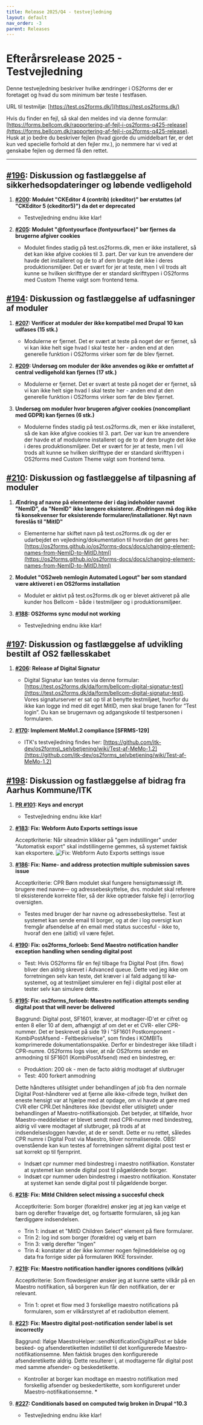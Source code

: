 ```yaml
---
title: Release 2025/Q4 - testvejledning
layout: default
nav_order: -3
parent: Releases
---
```


# Efterårsrelease 2025 - Testvejledning

Denne testvejledning beskriver hvilke ændringer i OS2forms der er foretaget og hvad du som minimum bør teste i testfasen.

URL til testmiljø: [https://test.os2forms.dk/](https://test.os2forms.dk/)

Hvis du finder en fejl, så skal den meldes ind via denne formular: [https://forms.bellcom.dk/rapportering-af-fejl-i-os2forms-q425-release](https://forms.bellcom.dk/rapportering-af-fejl-i-os2forms-q425-release). Husk at jo bedre du beskriver fejlen (hvad gjorde du umiddelbart før, er det kun ved specielle forhold at den fejler mv.), jo nemmere har vi ved at genskabe fejlen og dermed få den rettet.

---

## [#196](https://github.com/OS2Forms/os2forms/issues/196): Diskussion og fastlæggelse af sikkerhedsopdateringer og løbende vedligehold

1. [**#200**](https://github.com/OS2Forms/os2forms/issues/200)**: Modulet "CKEditor 4 (contrib) (ckeditor)" bør erstattes (af "CKEditor 5 (ckeditor5)") da det er deprecated**

   * Testvejledning endnu ikke klar!

2. [**#205**](https://github.com/OS2Forms/os2forms/issues/205)**: Modulet "@fontyourface (fontyourface)" bør fjernes da brugerne afgiver cookies**

   * Modulet findes stadig på test.os2forms.dk, men er ikke installeret, så det kan ikke afgive cookies til 3. part. Der var kun tre anvendere der havde det installeret og de to af dem brugte det ikke i deres produktionsmiljøer. Det er svært for jer at teste, men I vil trods alt kunne se hvilken skrifttype der er standard skrifttypen i OS2forms med Custom Theme valgt som frontend tema.

## [#194](https://github.com/OS2Forms/os2forms/issues/194): Diskussion og fastlæggelse af udfasninger af moduler

1. [**#207**](https://github.com/OS2Forms/os2forms/issues/207)**: Verificer at moduler der ikke kompatibel med Drupal 10 kan udfases (15 stk.)**

   * Modulerne er fjernet. Det er svært at teste på noget der er fjernet, så vi kan ikke helt sige hvad I skal teste her - anden end at den generelle funktion i OS2forms virker som før de blev fjernet.

2. [**#209**](https://github.com/OS2Forms/os2forms/issues/209)**: Undersøg om moduler der ikke anvendes og ikke er omfattet af central vedligehold kan fjernes (17 stk.)**

   * Modulerne er fjernet. Det er svært at teste på noget der er fjernet, så vi kan ikke helt sige hvad I skal teste her - anden end at den generelle funktion i OS2forms virker som før de blev fjernet.

3. **Undersøg om moduler hvor brugeren afgiver cookies (noncompliant med GDPR) kan fjernes (6 stk.)**

   * Modulerne findes stadig på test.os2forms.dk, men er ikke installeret, så de kan ikke afgive cookies til 3. part. Der var kun tre anvendere der havde et af modulerne installeret og de to af dem brugte det ikke i deres produktionsmiljøer. Det er svært for jer at teste, men I vil trods alt kunne se hvilken skrifttype der er standard skrifttypen i OS2forms med Custom Theme valgt som frontend tema.

## [#210](https://github.com/OS2Forms/os2forms/issues/210): Diskussion og fastlæggelse af tilpasning af moduler

1. **Ændring af navne på elementerne der i dag indeholder navnet "NemID", da "NemID" ikke længere eksisterer. Ændringen må dog ikke få konsekvenser for eksisterende formularer/installationer. Nyt navn foreslås til "MitID"**

   * Elementerne har skiftet navn på test.os2forms.dk og der er udarbejdet en vejledning/dokumentation til hvordan det gøres her: [https://os2forms.github.io/os2forms-docs/docs/changing-element-names-from-NemID-to-MitID.html](https://os2forms.github.io/os2forms-docs/docs/changing-element-names-from-NemID-to-MitID.html)

2. **Modulet "OS2web nemlogin Automated Logout" bør som standard være aktiveret i en OS2forms installation**

   * Modulet er aktivt på test.os2forms.dk og er blevet aktiveret på alle kunder hos Bellcom - både i testmiljøer og i produktionsmiljøer.

3. [**#188**](https://github.com/OS2Forms/os2forms/issues/188)**: OS2forms sync modul not working**

   * Testvejledning endnu ikke klar!

## [#197](https://github.com/OS2Forms/os2forms/issues/197): Diskussion og fastlæggelse af udvikling bestilt af OS2 fællesskabet

1. [**#206**](https://github.com/OS2Forms/os2forms/issues/206)**: Release af Digital Signatur**

   * Digital Signatur kan testes via denne formular: [https://test.os2forms.dk/da/form/bellcom-digital-signatur-test](https://test.os2forms.dk/da/form/bellcom-digital-signatur-test). Vores signaturserver er sat op til at benytte testmiljøet, hvorfor du ikke kan logge ind med dit eget MitID, men skal bruge fanen for “Test login”. Du kan se brugernavn og adgangskode til testpersonen i formularen.

2. [**#170**](https://github.com/OS2Forms/os2forms/issues/170)**: Implement MeMo1.2 compliance \[SFRMS-129]**

   * ITK's testvejledning findes her: [https://github.com/itk-dev/os2forms\_selvbetjening/wiki/Test-af-MeMo-1.2](https://github.com/itk-dev/os2forms_selvbetjening/wiki/Test-af-MeMo-1.2)

## [#198](https://github.com/OS2Forms/os2forms/issues/198): Diskussion og fastlæggelse af bidrag fra Aarhus Kommune/ITK

1. [**PR #101**](https://github.com/OS2Forms/os2forms/pull/101)**: Keys and encrypt**

   * Testvejledning endnu ikke klar!

2. [**#183**](https://github.com/OS2Forms/os2forms/issues/183)**: Fix: Webform Auto Exports settings issue**

   Acceptkriterie: Når siteadmin klikker på "gem indstillinger" under "Automatisk export" skal indstillingerne gemmes, så systemet faktisk kan eksportere.
   ![Fix: Webform Auto Exports settings issue](https://raw.githubusercontent.com/OS2Forms/os2forms-docs/main/docs/assets/webform-auto-exports-settings-issue.png)

3. [**#186**](https://github.com/OS2Forms/os2forms/issues/186)**: Fix: Name- and address protection multiple submission saves issue**

   Acceptkriterie: CPR Børn modulet skal fungere hensigtsmæssigt ift. brugere med navne— og adressebeskyttelse, dvs. modulet skal referere til eksisterende korrekte filer, så der ikke optræder falske fejl i (error)log oversigten.

   * Testes med bruger der har navne og adressebeskyttelse. Test at systemet kan sende email til borger, og at der i log oversigt kun fremgår afsendelse af én email med status succesful -  ikke to, hvoraf den ene (altid) vil være fejlet.

4. [**#190**](https://github.com/OS2Forms/os2forms/issues/190)**: Fix: os2forms\_forloeb: Send Maestro notification handler exception handling when sending digital post**

   * Test: Hvis OS2forms får en fejl tilbage fra Digital Post (ifm. flow) bliver den aldrig skrevet i Advanced queue. Dette ved jeg ikke om forretningen selv kan teste, det kræver i al fald adgang til kø-systemet, og at testmiljøet simulerer en fejl i digital post eller at tester selv kan simulere dette.

5. [**#195**](https://github.com/OS2Forms/os2forms/issues/195)**: Fix: os2forms\_forloeb: Maestro notification attempts sending digital post that will never be delivered**

   Baggrund: Digital post, SF1601, kræver, at modtager-ID'et er cifret og enten 8 eller 10 af dem, afhængigt af om det er et CVR- eller CPR-nummer. Det er beskrevet på side 19 i "SF1601 Postkomponent - KombiPostAfsend - Feltbeskrivelse", som findes i KOMBITs komprimerede dokumentationspakke.  Derfor er bindestreger ikke tilladt i CPR-numre.
   OS2forms logs viser, at når OS2forms sender en anmodning til SF1601 (KombiPostAfsend) med en bindestreg, er:

      * Produktion: 200 ok - men de facto aldrig modtaget af slutbruger
      * Test: 400 forkert anmodning

   Dette håndteres utilsigtet under behandlingen af ​​job fra den normale Digital Post-håndterer ved at fjerne alle ikke-cifrede tegn, hvilket den eneste hensigt var at hjælpe med at opdage, om vi havde at gøre med CVR eller CPR.Det håndteres ikke (bevidst eller utilsigtet) under behandlingen af ​​Maestro-notifikationsjob. Det betyder, at tilfælde, hvor Maestro-meddelelser er blevet sendt med CPR-numre med bindestreg, aldrig vil være modtaget af slutbruger, på trods af at indsendelsesloggen hævder, at de er sendt. Dette er nu rettet, således CPR numre i Digital Post via Maestro, bliver normaliserede.
   OBS! ovenstående kan kun testes af forretningen såfremt digital post test er sat korrekt op til fjernprint.

   * Indsæt cpr nummer med bindestreg i maestro notifikation. Konstater at systemet kan sende digital post til pågældende borger.
   * Indsæt cpr nummer uden bindestreg i maestro notifikation. Konstater at systemet kan sende digital post til pågældende borger.

6. [**#218**](https://github.com/OS2Forms/os2forms/issues/218)**: Fix: MitId Children select missing a succesful check**

   Acceptkriterie: Som borger (forældre) ønsker jeg at jeg kan vælge et barn og derefter fravælge det, og fortsætte formularen, så jeg kan færdiggøre indsendelsen. 

   * Trin 1: indsæt et "MitID Children Select" element på flere formularer.
   * Trin 2: log ind som borger (forældre) og vælg et barn
   * Trin 3: vælg derefter "Ingen"
   * Trin 4: konstater at der ikke kommer nogen fejlmeddelelse og og data fra forrige sider på formularen IKKE forsvinder.

7. [**#219**](https://github.com/OS2Forms/os2forms/issues/219)**: Fix: Maestro notification handler ignores conditions (vilkår)**

   Acceptkriterie: Som flowdesigner ønsker jeg at kunne sætte vilkår på en Maestro notifikation, så borgeren kun får den notifikation, der er relevant.

   * Trin 1: opret et flow med 3 forskellige maestro notifications på formularen, som er vilkårsstyret af et radiobutton element.

8. [**#221**](https://github.com/OS2Forms/os2forms/issues/221)**: Fix: Maestro digital post-notification sender label is set incorrectly**

   Baggrund: Ifølge MaestroHelper::sendNotificationDigitalPost er både besked- og afsenderetiketten indstillet til det konfigurerede Maestro-notifikationsemne. Men faktisk bruges den konfigurerede afsenderetikette aldrig. Dette resulterer i, at modtagerne får digital post med samme afsender- og beskedetikette.

   * Kontroller at borger kan modtage en maestro notifikation med forskellig afsender og beskedertikette, som konfigureret under Maestro-notifikationsemne.   * 

9. [**#227**](https://github.com/OS2Forms/os2forms/issues/227)**: Conditionals based on computed twig broken in Drupal ^10.3**

   * Testvejledning endnu ikke klar!
